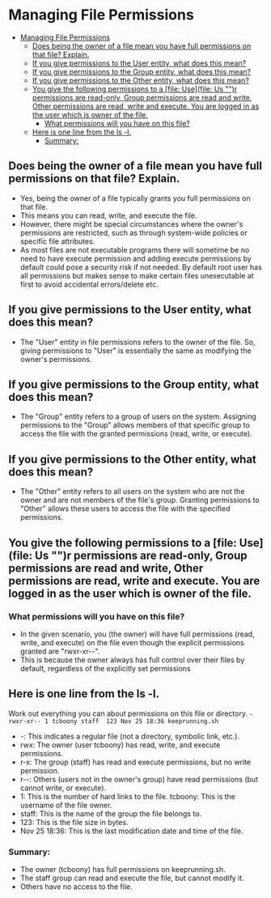 # Managing File Permissions

- [Managing File Permissions](#managing-file-permissions)
  - [Does being the owner of a file mean you have full permissions on that file? Explain.](#does-being-the-owner-of-a-file-mean-you-have-full-permissions-on-that-file-explain)
  - [If you give permissions to the User entity, what does this mean?](#if-you-give-permissions-to-the-user-entity-what-does-this-mean)
  - [If you give permissions to the Group entity, what does this mean?](#if-you-give-permissions-to-the-group-entity-what-does-this-mean)
  - [If you give permissions to the Other entity, what does this mean?](#if-you-give-permissions-to-the-other-entity-what-does-this-mean)
  - [You give the following permissions to a \[file: Use\](file: Us "‌")r permissions are read-only, Group permissions are read and write, Other permissions are read, write and execute. You are logged in as the user which is owner of the file.](#you-give-the-following-permissions-to-a-file-usefile-us-r-permissions-are-read-only-group-permissions-are-read-and-write-other-permissions-are-read-write-and-execute-you-are-logged-in-as-the-user-which-is-owner-of-the-file)
    - [What permissions will you have on this file?](#what-permissions-will-you-have-on-this-file)
  - [Here is one line from the ls -l.](#here-is-one-line-from-the-ls--l)
    - [Summary:](#summary)


## Does being the owner of a file mean you have full permissions on that file? Explain.
- Yes, being the owner of a file typically grants you full permissions on that file. 
- This means you can read, write, and execute the file. 
- However, there might be special circumstances where the owner's permissions are restricted, such as through system-wide policies or specific file attributes.
- As most files are not executable programs there will sometime be no need to have execute permission and adding execute permissions by default could pose a security risk if not needed. By default root user has all permissions but makes sense to make certain files unexecutable at first to avoid accidental errors/delete etc.

## If you give permissions to the User entity, what does this mean?
- The "User" entity in file permissions refers to the owner of the file. So, giving permissions to "User" is essentially the same as modifying the owner's permissions.

## If you give permissions to the Group entity, what does this mean?
- The "Group" entity refers to a group of users on the system. Assigning permissions to the "Group" allows members of that specific group to access the file with the granted permissions (read, write, or execute).

## If you give permissions to the Other entity, what does this mean?
- The "Other" entity refers to all users on the system who are not the owner and are not members of the file's group. Granting permissions to "Other" allows these users to access the file with the specified permissions.

## You give the following permissions to a [file: Use](file: Us "‌")r permissions are read-only, Group permissions are read and write, Other permissions are read, write and execute. You are logged in as the user which is owner of the file. 

### What permissions will you have on this file? 
- In the given scenario, you (the owner) will have full permissions (read, write, and execute) on the file even though the explicit permissions granted are "rwxr-xr--". 
- This is because the owner always has full control over their files by default, regardless of the explicitly set permissions

## Here is one line from the ls -l. 
Work out everything you can about permissions on this file or directory.
`-rwxr-xr-- 1 tcboony staff  123 Nov 25 18:36 keeprunning.sh`

- -: This indicates a regular file (not a directory, symbolic link, etc.).
- rwx: The owner (user tcboony) has read, write, and execute permissions.
- r-x: The group (staff) has read and execute permissions, but no write permission.
- r--: Others (users not in the owner's group) have read permissions (but cannot write, or execute).
- 1: This is the number of hard links to the file.
tcboony: This is the username of the file owner.
- staff: This is the name of the group the file belongs to.
- 123: This is the file size in bytes.
- Nov 25 18:36: This is the last modification date and time of the file.

### Summary:
- The owner (tcboony) has full permissions on keeprunning.sh.
- The staff group can read and execute the file, but cannot modify it.
- Others have no access to the file.